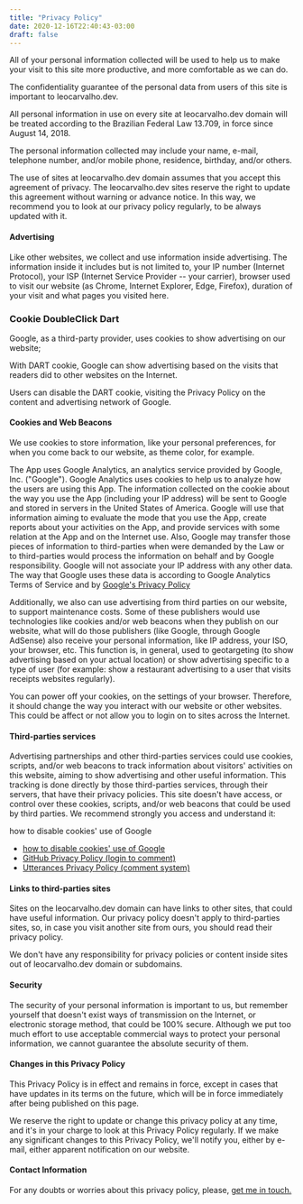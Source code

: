```yaml
---
title: "Privacy Policy"
date: 2020-12-16T22:40:43-03:00
draft: false
---
```


All of your personal information collected will be used to help us to make your visit to this site more productive, and more comfortable as we can do.

The confidentiality guarantee of the personal data from users of this site is important to leocarvalho.dev.

All personal information in use on every site at leocarvalho.dev domain will be treated according to the Brazilian Federal Law 13.709, in force since August 14, 2018.

The personal information collected may include your name, e-mail, telephone number, and/or mobile phone, residence, birthday, and/or others.

The use of sites at leocarvalho.dev domain assumes that you accept this agreement of privacy. The leocarvalho.dev sites reserve the right to update this agreement without warning or advance notice. In this way, we recommend you to look at our privacy policy regularly, to be always updated with it.

#### Advertising

Like other websites, we collect and use information inside advertising. The information inside it includes but is not limited to, your IP number (Internet Protocol), your ISP (Internet Service Provider -- your carrier), browser used to visit our website (as Chrome, Internet Explorer, Edge, Firefox), duration of your visit and what pages you visited here.

### Cookie DoubleClick Dart

Google, as a third-party provider, uses cookies to show advertising on our website;

With DART cookie, Google can show advertising based on the visits that readers did to other websites on the Internet.

Users can disable the DART cookie, visiting the Privacy Policy on the content and advertising network of Google.

#### Cookies and Web Beacons

We use cookies to store information, like your personal preferences, for when you come back to our website, as theme color, for example.

The App uses Google Analytics, an analytics service provided by Google, Inc. ("Google"). Google Analytics uses cookies to help us to analyze how the users are using this App. The information collected on the cookie about the way you use the App (including your IP address) will be sent to Google and stored in servers in the United States of America. Google will use that information aiming to evaluate the mode that you use the App, create reports about your activities on the App, and provide services with some relation at the App and on the Internet use. Also, Google may transfer those pieces of information to third-parties when were demanded by the Law or to third-parties would process the information on behalf and by Google responsibility. Google will not associate your IP address with any other data. The way that Google uses these data is according to Google Analytics Terms of Service and by [Google's Privacy Policy][ppGoogle]

Additionally, we also can use advertising from third parties on our website, to support maintenance costs. Some of these publishers would use technologies like cookies and/or web beacons when they publish on our website, what will do those publishers (like Google, through Google AdSense) also receive your personal information, like IP address, your ISO, your browser, etc. This function is, in general, used to geotargeting (to show advertising based on your actual location) or show advertising specific to a type of user (for example: show a  restaurant advertising to a user that visits receipts websites regularly).

You can power off your cookies, on the settings of your browser. Therefore, it should change the way you interact with our website or other websites. This could be affect or not allow you to login on to sites across the Internet.

#### Third-parties services

Advertising partnerships and other third-parties services could use cookies, scripts, and/or web beacons to track information about visitors' activities on this website, aiming to show advertising and other useful information. This tracking is done directly by those third-parties services, through their servers, that have their privacy policies. This site doesn't have access, or control over these cookies, scripts, and/or web beacons that could be used by third parties. We recommend strongly you access and understand it:

how to disable cookies' use of Google

* [how to disable cookies' use of Google][googleAdsLink]
* [GitHub Privacy Policy (login to comment)][ppGitHub]
* [Utterances Privacy Policy (comment system)][ppUterances]
<!-- * [botões de compartilhamento nos posts][ppAddtoany] -->

#### Links to third-parties sites

Sites on the leocarvalho.dev domain can have links to other sites, that could have useful information. Our privacy policy doesn't apply to third-parties sites, so, in case you visit another site from ours, you should read their privacy policy.

We don't have any responsibility for privacy policies or content inside sites out of leocarvalho.dev domain or subdomains.

#### Security

The security of your personal information is important to us, but remember yourself that doesn't exist ways of transmission on the Internet, or electronic storage method, that could be 100% secure. Although we put too much effort to use acceptable commercial ways to protect your personal information, we cannot guarantee the absolute security of them.

#### Changes in this Privacy Policy

This Privacy Policy is in effect and remains in force, except in cases that have updates in its terms on the future, which will be in force immediately after being published on this page.

We reserve the right to update or change this privacy policy at any time, and it's in your charge to look at this Privacy Policy regularly. If we make any significant changes to this Privacy Policy, we'll notify you, either by e-mail, either apparent notification on our website.

#### Contact Information

For any doubts or worries about this privacy policy, please, [get me in touch.][contactLink]

[googleAdsLink]: http://www.google.com/privacy_ads.html
[ppGoogle]: https://policies.google.com/privacy?hl=pt-BR
[ppGitHub]: https://docs.github.com/en/free-pro-team@latest/github/site-policy/github-privacy-statement
[ppAddtoany]: https://www.addtoany.com/privacy
[contactLink]: mailto:leo@leocarvalho.dev
[ppUterances]: https://github.com/utterance/utterances/blob/master/PRIVACY-POLICY.md
